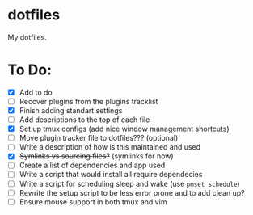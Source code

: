 # dotfiles
My dotfiles.

# To Do:
- [x] Add to do
- [ ] Recover plugins from the plugins tracklist
- [x] Finish adding standart settings
- [ ] Add descriptions to the top of each file
- [x] Set up tmux configs (add nice window management shortcuts)
- [ ] Move plugin tracker file to dotfiles??? (optional)
- [ ] Write a description of how is this maintained and used
- [x] ~~Symlinks vs sourcing files?~~ (symlinks for now)
- [ ] Create a list of dependencies and app used
- [ ] Write a script that would install all require dependecies
- [ ] Write a script for scheduling sleep and wake (use `pmset schedule`)
- [ ] Rewrite the setup script to be less error prone and to add clean up?
- [ ] Ensure mouse support in both tmux and vim
